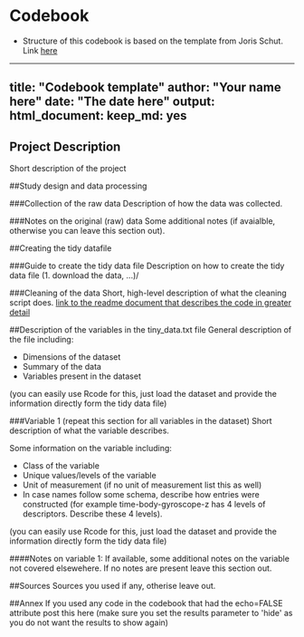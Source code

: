 # Codebook

* Structure of this codebook is based on the template from Joris Schut. Link [here](https://gist.github.com/JorisSchut/dbc1fc0402f28cad9b41#file-gistfile1-rmd)

---
title: "Codebook template"
author: "Your name here"
date: "The date here"
output:
  html_document:
    keep_md: yes
---

## Project Description
Short description of the project

##Study design and data processing

###Collection of the raw data
Description of how the data was collected.

###Notes on the original (raw) data 
Some additional notes (if avaialble, otherwise you can leave this section out).

##Creating the tidy datafile

###Guide to create the tidy data file
Description on how to create the tidy data file (1. download the data, ...)/

###Cleaning of the data
Short, high-level description of what the cleaning script does. [link to the readme document that describes the code in greater detail]()

##Description of the variables in the tiny_data.txt file
General description of the file including:
 - Dimensions of the dataset
 - Summary of the data
 - Variables present in the dataset

(you can easily use Rcode for this, just load the dataset and provide the information directly form the tidy data file)

###Variable 1 (repeat this section for all variables in the dataset)
Short description of what the variable describes.

Some information on the variable including:
 - Class of the variable
 - Unique values/levels of the variable
 - Unit of measurement (if no unit of measurement list this as well)
 - In case names follow some schema, describe how entries were constructed (for example time-body-gyroscope-z has 4 levels of descriptors. Describe these 4 levels). 

(you can easily use Rcode for this, just load the dataset and provide the information directly form the tidy data file)

####Notes on variable 1:
If available, some additional notes on the variable not covered elsewehere. If no notes are present leave this section out.

##Sources
Sources you used if any, otherise leave out.

##Annex
If you used any code in the codebook that had the echo=FALSE attribute post this here (make sure you set the results parameter to 'hide' as you do not want the results to show again)
